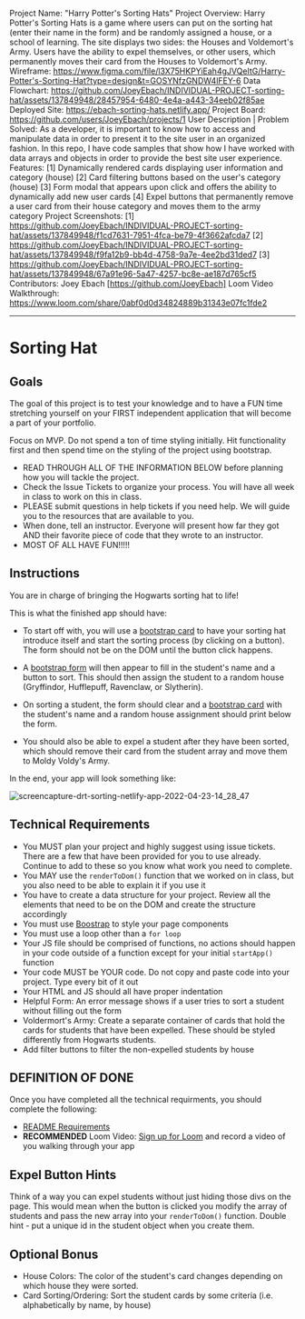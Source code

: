 Project Name: "Harry Potter's Sorting Hats"
Project Overview: Harry Potter's Sorting Hats is a game where users can put on the sorting hat (enter their name in the form) and be randomly assigned a house, or a school of learning. The site displays two sides: the Houses and Voldemort's Army. Users have the ability to expel themselves, or other users, which permanently moves their card from the Houses to Voldemort's Army.  
Wireframe: https://www.figma.com/file/l3X75HKPYiEah4gJVQeItG/Harry-Potter's-Sorting-Hat?type=design&t=GOSYNfzGNDW4lFEY-6
Data Flowchart: https://github.com/JoeyEbach/INDIVIDUAL-PROJECT-sorting-hat/assets/137849948/28457954-6480-4e4a-a443-34eeb02f85ae
Deployed Site: https://ebach-sorting-hats.netlify.app/
Project Board: https://github.com/users/JoeyEbach/projects/1
User Description | Problem Solved: As a developer, it is important to know how to access and manipulate data in order to present it to the site user in an organized fashion. In this repo, I have code samples that show how I have worked with data arrays and objects in order to provide the best site user experience. 
Features: 
   [1] Dynamically rendered cards displaying user information and category (house)
   [2] Card filtering buttons based on the user's category (house)
   [3] Form modal that appears upon click and offers the ability to dynamically add new user cards
   [4] Expel buttons that permanently remove a user card from their house category and moves them to the army category 
Project Screenshots: 
   [1] https://github.com/JoeyEbach/INDIVIDUAL-PROJECT-sorting-hat/assets/137849948/f1cd7631-7951-4fca-be79-4f3662afcda7
   [2] https://github.com/JoeyEbach/INDIVIDUAL-PROJECT-sorting-hat/assets/137849948/f9fa12b9-bb4d-4758-9a7e-4ee2bd31ded7
   [3] https://github.com/JoeyEbach/INDIVIDUAL-PROJECT-sorting-hat/assets/137849948/67a91e96-5a47-4257-bc8e-ae187d765cf5
Contributors: Joey Ebach [https://github.com/JoeyEbach]
Loom Video Walkthrough: https://www.loom.com/share/0abf0d0d34824889b31343e07fc1fde2














_____________________________________________________________________________________________________________________________________________________________
# Sorting Hat

## Goals
The goal of this project is to test your knowledge and to have a FUN time stretching yourself on your FIRST independent application that will become a part of your portfolio.

Focus on MVP. Do not spend a ton of time styling initially. Hit functionality first and then spend time on the styling of the project using bootstrap.

- READ THROUGH ALL OF THE INFORMATION BELOW before planning how you will tackle the project.
- Check the Issue Tickets to organize your process. You will have all week in class to work on this in class. 
- PLEASE submit questions in help tickets if you need help. We will guide you to the resources that are available to you.
- When done, tell an instructor. Everyone will present how far they got AND their favorite piece of code that they wrote to an instructor.
- MOST OF ALL HAVE FUN!!!!!

## Instructions
You are in charge of bringing the Hogwarts sorting hat to life! 

This is what the finished app should have:
- To start off with, you will use a [bootstrap card](https://getbootstrap.com/docs/5.0/components/card/#header-and-footer) to have your sorting hat introduce itself and start the sorting process (by clicking on a button). The form should not be on the DOM until the button click happens.

- A [bootstrap form](https://getbootstrap.com/docs/5.0/forms/overview/) will then appear to fill in the student's name and a button to sort. This should then assign the student to a random house (Gryffindor, Hufflepuff, Ravenclaw, or Slytherin). 

- On sorting a student, the form should clear and a [bootstrap card](https://getbootstrap.com/docs/5.0/components/card/) with the student's name and a random house assignment should print below the form. 

- You should also be able to expel a student after they have been sorted, which should remove their card from the student array and move them to Moldy Voldy's Army.

In the end, your app will look something like: 

![screencapture-drt-sorting-netlify-app-2022-04-23-14_28_47](https://user-images.githubusercontent.com/29741570/164943525-d20275be-c312-42d1-9730-0c1fd3fd9834.png)


<!-- [See Demo](https://drt-sortinghat.netlify.app/)
 -->
## Technical Requirements
- You MUST plan your project and highly suggest using issue tickets. There are a few that have been provided for you to use already. Continue to add to these so you know what work you need to complete. 
- You MAY use the `renderToDom()` function that we worked on in class, but you also need to be able to explain it if you use it
- You have to create a data structure for your project. Review all the elements that need to be on the DOM and create the structure accordingly
- You must use [Boostrap](https://getbootstrap.com/) to style your page components
- You must use a loop other than a `for loop`
- Your JS file should be comprised of functions, no actions should happen in your code outside of a function except for your initial `startApp()` function
- Your code MUST be YOUR code. Do not copy and paste code into your project. Type every bit of it out
- Your HTML and JS should all have proper indentation
- Helpful Form: An error message shows if a user tries to sort a student without filling out the form
- Voldermort's Army: Create a separate container of cards that hold the cards for students that have been expelled. These should be styled differently from Hogwarts students.
- Add filter buttons to filter the non-expelled students by house

## DEFINITION OF DONE
Once you have completed all the technical requirments, you should complete the following:
- [README Requirements](https://github.com/orgs/nss-evening-web-development/discussions/13)
- **RECOMMENDED** Loom Video: [Sign up for Loom](https://www.loom.com/signup) and record a video of you walking through your app 

## Expel Button Hints
Think of a way you can expel students without just hiding those divs on the page. This would mean when the button is clicked you modify the array of students and pass the new array into your `renderToDom()` function.  Double hint - put a unique id in the student object when you create them.

## Optional Bonus
- House Colors: The color of the student's card changes depending on which house they were sorted.
- Card Sorting/Ordering: Sort the student cards by some criteria (i.e. alphabetically by name, by house)

